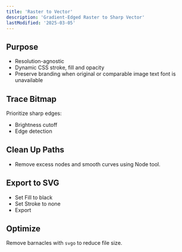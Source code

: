 ```yaml
---
title: 'Raster to Vector'
description: 'Gradient-Edged Raster to Sharp Vector'
lastModified: '2025-03-05'
---
```


## Purpose

- Resolution-agnostic
- Dynamic CSS stroke, fill and opacity
- Preserve branding when original or comparable image text font is unavailable

## Trace Bitmap

Prioritize sharp edges:

- Brightness cutoff
- Edge detection

## Clean Up Paths

- Remove excess nodes and smooth curves using Node tool.

## Export to SVG

- Set Fill to black
- Set Stroke to none
- Export

## Optimize

Remove barnacles with `svgo` to reduce file size.
